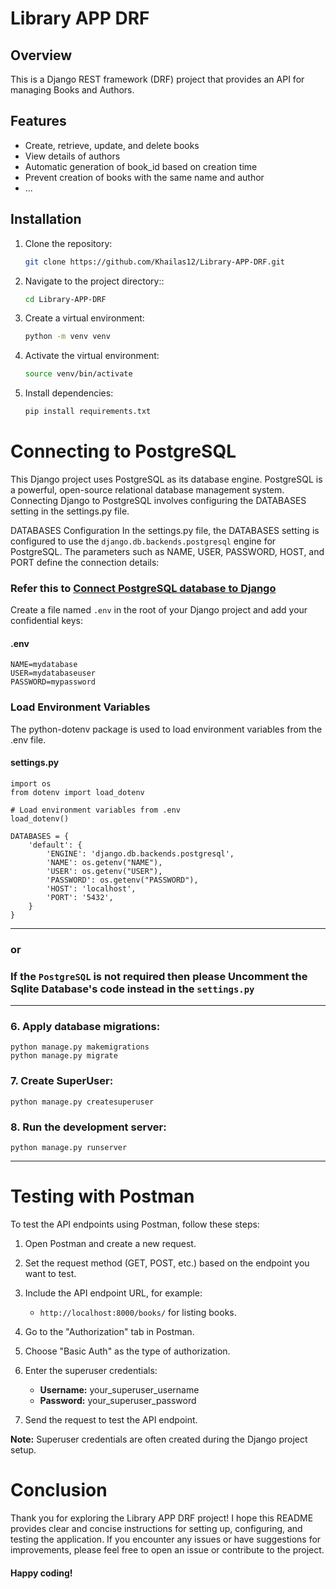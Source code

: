 # Library APP DRF

## Overview

This is a Django REST framework (DRF) project that provides an API for managing Books and Authors.

## Features

- Create, retrieve, update, and delete books
- View details of authors
- Automatic generation of book_id based on creation time
- Prevent creation of books with the same name and author
- ...

## Installation

1. Clone the repository:

   ```bash
   git clone https://github.com/Khailas12/Library-APP-DRF.git
   ```
2. Navigate to the project directory::
   ```bash
   cd Library-APP-DRF
      ```
3. Create a virtual environment:
   ```bash
   python -m venv venv
      ```
4. Activate the virtual environment:
    ```bash
    source venv/bin/activate
    ```
5. Install dependencies:
   ```bash
   pip install requirements.txt
   ```

# Connecting to PostgreSQL
This Django project uses PostgreSQL as its database engine. PostgreSQL is a powerful, open-source relational database management system. Connecting Django to PostgreSQL involves configuring the DATABASES setting in the settings.py file.

DATABASES Configuration
In the settings.py file, the DATABASES setting is configured to use the ```django.db.backends.postgresql``` engine for PostgreSQL. The parameters such as NAME, USER, PASSWORD, HOST, and PORT define the connection details:

### Refer this to [Connect PostgreSQL database to Django](https://codinggear.blog/how-to-connect-postgresql-database-to-django/)


Create a file named ```.env``` in the root of your Django project and add your confidential keys:
#### .env
```
NAME=mydatabase
USER=mydatabaseuser
PASSWORD=mypassword
```
### Load Environment Variables
The python-dotenv package is used to load environment variables from the .env file. 
#### settings.py
```
import os
from dotenv import load_dotenv

# Load environment variables from .env
load_dotenv()

DATABASES = {
    'default': {
        'ENGINE': 'django.db.backends.postgresql',
        'NAME': os.getenv("NAME"), 
        'USER': os.getenv("USER"),
        'PASSWORD': os.getenv("PASSWORD"),
        'HOST': 'localhost', 
        'PORT': '5432',
    }
}
```
---
### or 
### If the ```PostgreSQL``` is not required then please Uncomment the Sqlite Database's code instead in the ```settings.py``` 
---

### 6. Apply database migrations:
```
python manage.py makemigrations
python manage.py migrate
```

### 7. Create SuperUser:
```
python manage.py createsuperuser
```

### 8. Run the development server:
```
python manage.py runserver
```

---
# Testing with Postman

To test the API endpoints using Postman, follow these steps:

1. Open Postman and create a new request.

2. Set the request method (GET, POST, etc.) based on the endpoint you want to test.

3. Include the API endpoint URL, for example:
   - `http://localhost:8000/books/` for listing books.

4. Go to the "Authorization" tab in Postman.

5. Choose "Basic Auth" as the type of authorization.

6. Enter the superuser credentials:
   - **Username:** your_superuser_username
   - **Password:** your_superuser_password

7. Send the request to test the API endpoint.

**Note:** Superuser credentials are often created during the Django project setup.


# Conclusion

Thank you for exploring the Library APP DRF project! I hope this README provides clear and concise instructions for setting up, configuring, and testing the application. If you encounter any issues or have suggestions for improvements, please feel free to open an issue or contribute to the project.
#### Happy coding!
